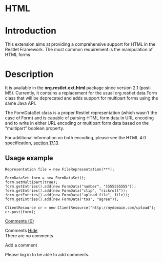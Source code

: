HTML
====

Introduction
============

This extension aims at providing a comprehensive support for HTML in the
Restlet Framework. The most common requirement is the manipulation of
HTML forms

Description
===========

It is available in the **org.restlet.ext.html** package since version
2.1 (post-M5). Currently, it contains a replacement for the usual
org.restlet.data.Form class that will be deprecated and adds support for
multipart forms using the same Java API.

The FormDataSet class is a proper Restlet representation (which wasn't
the case of Form) and is capable of parsing HTML form data in URL
encoding and to write in either URL encoding or multipart form data
based on the "multipart" boolean property.

For additional information on both encoding, please see the HTML 4.0
specification, [section
17.13](http://web.archive.org/web/20111014100518/http://www.w3.org/TR/html4/interact/forms.html#h-17.13).

Usage example
-------------

    Representation file = new FileRepresentation(***);

    FormDataSet form = new FormDataSet();
    form.setMultipart(true);
    form.getEntries().add(new FormData("number", "5555555555"));
    form.getEntries().add(new FormData("clip", "rickroll"));
    form.getEntries().add(new FormData("upload_file", file));
    form.getEntries().add(new FormData("tos", "agree"));

    ClientResource cr = new ClientResource("http://mydomain.com/upload");
    cr.post(form);

[Comments
(0)](http://web.archive.org/web/20111014100518/http://wiki.restlet.org/docs_2.1/13-restlet/28-restlet/412-restlet.html#)

Comments
[Hide](http://web.archive.org/web/20111014100518/http://wiki.restlet.org/docs_2.1/13-restlet/28-restlet/412-restlet.html#)
\
There are no comments.

Add a comment

Please log in to be able to add comments.
